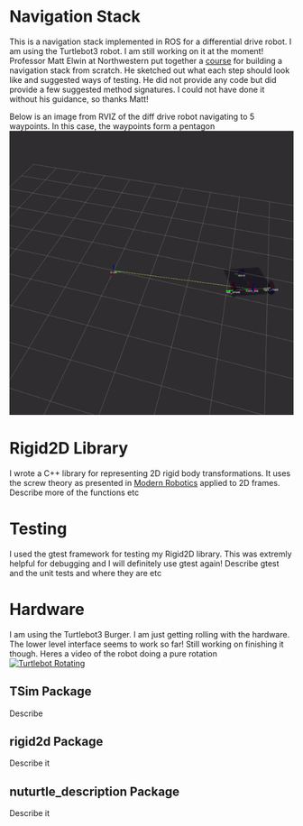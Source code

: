 # Navigation Stack 
This is a navigation stack implemented in ROS for a differential drive robot. I am using the Turtlebot3 robot. I am still working on it at the moment! Professor Matt Elwin at Northwestern put together a [course](https://nu-msr.github.io/navigation_site/) for building a navigation stack from scratch. He sketched out what each step should look like and suggested ways of testing. He did not provide any code but did provide a few suggested method signatures. I could not have done it without his guidance, so thanks Matt! 

Below is an image from RVIZ of the diff drive robot navigating to 5 waypoints. In this case, the waypoints form a pentagon <br />
!["Diff Drive Robot Navigating to Waypoints"](images/tbot_pentagon.gif)

# Rigid2D Library
I wrote a C++ library for representing 2D rigid body transformations. It uses the screw theory as presented in [Modern Robotics](http://hades.mech.northwestern.edu/images/7/7f/MR.pdf) applied to 2D frames.
Describe more of the functions etc   


# Testing
I used the gtest framework for testing my Rigid2D library. This was extremly helpful for debugging and I will definitely use gtest again! 
Describe gtest and the unit tests and where they are etc

# Hardware
I am using the Turtlebot3 Burger. I am just getting rolling with the hardware. The lower level interface seems to work so far! Still working on finishing it though. Heres a video of the robot doing a pure rotation <br />
[![Turtlebot Rotating](https://youtu.be/OWnSep3FGiw)](https://youtu.be/OWnSep3FGiw "Turtlebot Rotating")

## TSim Package
Describe

## rigid2d Package
Describe it

## nuturtle_description Package
Describe it  

